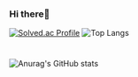 ### Hi there👋
[![Solved.ac Profile](http://mazassumnida.wtf/api/generate_badge?boj=emrdyd000)](https://solved.ac/emrdyd000)
![Top Langs](https://github-readme-stats.vercel.app/api/top-langs/?username=EomDeukyong&layout=compact&theme=onedark)
#
![Anurag's GitHub stats](https://github-readme-stats.vercel.app/api?username=EomDeukyongg&show_icons=true&theme=radical)

